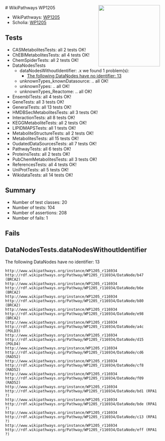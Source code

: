 <img style="float: right; width: 200px" src="https://upload.wikimedia.org/wikipedia/commons/thumb/8/83/Wplogo_with_text_500.png/640px-Wplogo_with_text_500.png" />
# WikiPathways WP1205

* WikiPathways: [WP1205](https://new.wikipathways.org/pathways/WP1205)
* Scholia: [WP1205](https://scholia.toolforge.org/wikipathways/WP1205)
## Tests
* CASMetabolitesTests: all 2 tests OK!
* ChEBIMetabolitesTests: all 4 tests OK!
* ChemSpiderTests: all 2 tests OK!
* DataNodesTests
    * dataNodesWithoutIdentifier: .x we found 1 problem(s):
        * [The following DataNodes have no identifier: 13](#8792c493)
    * unknownTypes_knownDatasource: .. all OK!
    * unknownTypes: .. all OK!
    * unknownTypes_Reactome: .. all OK!
* EnsemblTests: all 4 tests OK!
* GeneTests: all 3 tests OK!
* GeneralTests: all 13 tests OK!
* HMDBSecMetabolitesTests: all 3 tests OK!
* InteractionTests: all 8 tests OK!
* KEGGMetaboliteTests: all 2 tests OK!
* LIPIDMAPSTests: all 1 tests OK!
* MetaboliteStructureTests: all 2 tests OK!
* MetabolitesTests: all 15 tests OK!
* OudatedDataSourcesTests: all 7 tests OK!
* PathwayTests: all 6 tests OK!
* ProteinsTests: all 2 tests OK!
* PubChemMetabolitesTests: all 3 tests OK!
* ReferencesTests: all 4 tests OK!
* UniProtTests: all 5 tests OK!
* WikidataTests: all 14 tests OK!


## Summary

* Number of test classes: 20
* Number of tests: 104
* Number of assertions: 208
* Number of fails: 1

## Fails

<a name="8792c493" />

## DataNodesTests.dataNodesWithoutIdentifier

The following DataNodes have no identifier: 13
```
http://www.wikipathways.org/instance/WP1205_r116934 http://rdf.wikipathways.org/Pathway/WP1205_r116934/DataNode/b47 (BRCA2)
http://www.wikipathways.org/instance/WP1205_r116934 http://rdf.wikipathways.org/Pathway/WP1205_r116934/DataNode/b6e (BRCA2)
http://www.wikipathways.org/instance/WP1205_r116934 http://rdf.wikipathways.org/Pathway/WP1205_r116934/DataNode/b80 (BRCA2)
http://www.wikipathways.org/instance/WP1205_r116934 http://rdf.wikipathways.org/Pathway/WP1205_r116934/DataNode/e98 (BRCA2)
http://www.wikipathways.org/instance/WP1205_r116934 http://rdf.wikipathways.org/Pathway/WP1205_r116934/DataNode/a4c (POLD3)
http://www.wikipathways.org/instance/WP1205_r116934 http://rdf.wikipathways.org/Pathway/WP1205_r116934/DataNode/d15 (POLD4)
http://www.wikipathways.org/instance/WP1205_r116934 http://rdf.wikipathways.org/Pathway/WP1205_r116934/DataNode/cd6 (RAD52)
http://www.wikipathways.org/instance/WP1205_r116934 http://rdf.wikipathways.org/Pathway/WP1205_r116934/DataNode/cf8 (RAD52)
http://www.wikipathways.org/instance/WP1205_r116934 http://rdf.wikipathways.org/Pathway/WP1205_r116934/DataNode/f09 (RAD52)
http://www.wikipathways.org/instance/WP1205_r116934 http://rdf.wikipathways.org/Pathway/WP1205_r116934/DataNode/bd1 (RPA1 ?)
http://www.wikipathways.org/instance/WP1205_r116934 http://rdf.wikipathways.org/Pathway/WP1205_r116934/DataNode/bde (RPA1 ?)
http://www.wikipathways.org/instance/WP1205_r116934 http://rdf.wikipathways.org/Pathway/WP1205_r116934/DataNode/c13 (RPA1 ?)
http://www.wikipathways.org/instance/WP1205_r116934 http://rdf.wikipathways.org/Pathway/WP1205_r116934/DataNode/eff (RPA1 ?)
```

